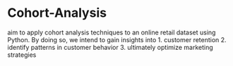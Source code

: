 # Cohort-Analysis
 aim to apply cohort analysis techniques to an  online retail dataset using Python.  By doing so, we intend to gain insights into  1. customer retention 2. identify patterns in customer behavior 3. ultimately optimize marketing strategies
